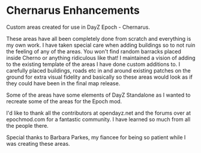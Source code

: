 Chernarus Enhancements
======================

Custom areas created for use in DayZ Epoch - Chernarus.

These areas have all been completely done from scratch and everything is my own work.
I have taken special care when adding buildings so to not ruin the feeling of any of the areas. You won't find random barracks placed inside Cherno or anything ridiculous like that! I maintained a vision of adding to the existing template of the areas I have done custom additions to. I carefully placed buildings, roads etc in and around existing patches on the ground for extra visual fidelity and basically so these areas would look as if they could have been in the final map release.

Some of the areas have some elements of DayZ Standalone as I wanted to recreate some of the areas for the Epoch mod.

I'd like to thank all the contributors at opendayz.net and the forums over at epochmod.com for a fantastic community.
I have learned so much from all the people there.

Special thanks to Barbara Parkes, my fiancee for being so patient while I was creating these areas.
